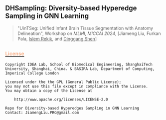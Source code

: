 ## DHSampling: Diversity-based Hyperedge Sampling in GNN Learning

> "UinTSeg: Unified Infant Brain Tissue Segmentation with Anatomy Delineation", Workshop on _MLMI_, _MICCAI 2024_, [Jiameng Liu, Furkan Pala, <u>Islem Rekik</u>, and <u>Dinggang Shen</u>]


## [<font color=#F8B48F size=3>License</font> ](./LICENSE)
```
Copyright IDEA Lab, School of Biomedical Engineering, ShanghaiTech University, Shanghai, China. & BASIRA Lab, Department of Computing, Imperical College London

Licensed under the the GPL (General Public License);
you may not use this file except in compliance with the License.
You may obtain a copy of the License at

    http://www.apache.org/licenses/LICENSE-2.0

Repo for Diversity-based Hyperedges Sampling in GNN Learning
Contact: JiamengLiu.PRC@gmail.com
```


